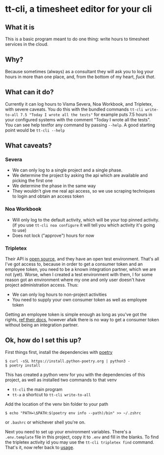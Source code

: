 # tt-cli, a timesheet editor for your cli
## What it is
This is a basic program meant to do one thing: write hours to timesheet
services in the cloud.

## Why?
Because sometimes (always) as a consultant they will ask you to log your hours
in more than one place, and, from the bottom of my heart, _fuck that_.

## What can it do?
Currently it can log hours to Visma Severa, Noa Workbook, and Tripletex, with
severe caveats. You do this with the bundled commands `tt-cli write-to-all 7.5
"Today I wrote all the tests"` for example puts 7.5 hours in your configured
systems with the comment "Today I wrote all the tests". You can see help
textfor any command by passing `--help`. A good starting point would be `tt-cli
--help`

## What caveats?
### Severa
* We can only log to a single project and a single phase.
* We determine the project by asking the api which are available and picking the first one
* We determine the phase in the same way
* They wouldn't give me real api access, so we use scraping techniques to login and obtain an access token

### Noa Workbook
* Will only log to the default activity, which will be your top pinned activity.
(if you use `tt-cli noa configure` it will tell you which activity it's going to use)
* Does not lock ("approve") hours for now

### Tripletex
Their API is [open source](https://github.com/tripletex/tripletex-api2/), and
they have an open test environment. That's all I've got access to, because in
order to get a consumer token and an employee token, you need to be a known
integration partner, which we are not (yet). Worse, when I created a test
environment with them, I for some reason got an environment where my one and
only user doesn't have project administration access. Thus:

* We can only log hours to non-project activities
* You need to supply your own consumer token as well as employee token

Getting an employee token is simple enough as long as you've got the rights, [ref their docs](https://tripletex.no/execute/docViewer?articleId=853&language=0),
however afaik there is no way to get a consumer token without being an integration partner.

## Ok, how do I set this up?
First things first, install the dependencies with [poetry](https://python-poetry.org/docs/)

```shell
$ curl -sSL https://install.python-poetry.org | python3 -
$ poetry install
```

This has created a python venv for you with the dependencies of this project, as well as installed two commands to that venv
* `tt-cli` the main program
* `tt-a` a shortcut to `tt-cli write-to-all`

Add the location of the venv bin folder to your path
```shell
$ echo "PATH=\$PATH:$(poetry env info --path)/bin" >> ~/.zshrc
```
or `.bashrc` or whichever shell you're on.

Next you need to set up your environment variables. There's a `.env.template`
file in this project, copy it to `.env` and fill in the blanks. To find the
tripletex activity id you may use the `tt-cli tripletex find` command. That's
it, now refer back to [usage](#what-can-it-do).
